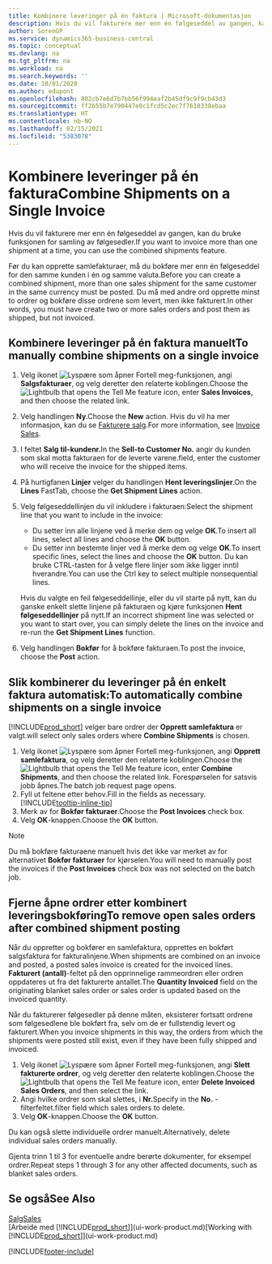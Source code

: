 ```yaml
---
title: Kombinere leveringer på én faktura | Microsoft-dokumentasjon
description: Hvis du vil fakturere mer enn én følgeseddel av gangen, kan du bruke funksjonen for samling av følgesedler.
author: SorenGP
ms.service: dynamics365-business-central
ms.topic: conceptual
ms.devlang: na
ms.tgt_pltfrm: na
ms.workload: na
ms.search.keywords: ''
ms.date: 10/01/2020
ms.author: edupont
ms.openlocfilehash: 802cb7e6d7b7bb56f994eaf2b45df9c9f9cb43d3
ms.sourcegitcommit: ff2b55b7e790447e0c1fcd5c2ec7f7610338ebaa
ms.translationtype: HT
ms.contentlocale: nb-NO
ms.lasthandoff: 02/15/2021
ms.locfileid: "5383078"
---
```

# <a name="combine-shipments-on-a-single-invoice"></a><span data-ttu-id="5eeb4-103">Kombinere leveringer på én faktura</span><span class="sxs-lookup"><span data-stu-id="5eeb4-103">Combine Shipments on a Single Invoice</span></span>
<span data-ttu-id="5eeb4-104">Hvis du vil fakturere mer enn én følgeseddel av gangen, kan du bruke funksjonen for samling av følgesedler.</span><span class="sxs-lookup"><span data-stu-id="5eeb4-104">If you want to invoice more than one shipment at a time, you can use the combined shipments feature.</span></span>  

<span data-ttu-id="5eeb4-105">Før du kan opprette samlefakturaer, må du bokføre mer enn én følgeseddel for den samme kunden i én og samme valuta.</span><span class="sxs-lookup"><span data-stu-id="5eeb4-105">Before you can create a combined shipment, more than one sales shipment for the same customer in the same currency must be posted.</span></span> <span data-ttu-id="5eeb4-106">Du må med andre ord opprette minst to ordrer og bokføre disse ordrene som levert, men ikke fakturert.</span><span class="sxs-lookup"><span data-stu-id="5eeb4-106">In other words, you must have create two or more sales orders and post them as shipped, but not invoiced.</span></span> 

## <a name="to-manually-combine-shipments-on-a-single-invoice"></a><span data-ttu-id="5eeb4-107">Kombinere leveringer på én faktura manuelt</span><span class="sxs-lookup"><span data-stu-id="5eeb4-107">To manually combine shipments on a single invoice</span></span>  
1. <span data-ttu-id="5eeb4-108">Velg ikonet ![Lyspære som åpner Fortell meg-funksjonen](media/ui-search/search_small.png "Fortell hva du vil gjøre"), angi **Salgsfakturaer**, og velg deretter den relaterte koblingen.</span><span class="sxs-lookup"><span data-stu-id="5eeb4-108">Choose the ![Lightbulb that opens the Tell Me feature](media/ui-search/search_small.png "Tell me what you want to do") icon, enter **Sales Invoices**, and then choose the related link.</span></span>  
2. <span data-ttu-id="5eeb4-109">Velg handlingen **Ny**.</span><span class="sxs-lookup"><span data-stu-id="5eeb4-109">Choose the **New** action.</span></span> <span data-ttu-id="5eeb4-110">Hvis du vil ha mer informasjon, kan du se [Fakturere salg](sales-how-invoice-sales.md).</span><span class="sxs-lookup"><span data-stu-id="5eeb4-110">For more information, see [Invoice Sales](sales-how-invoice-sales.md).</span></span>
3. <span data-ttu-id="5eeb4-111">I feltet **Salg til-kundenr.**</span><span class="sxs-lookup"><span data-stu-id="5eeb4-111">In the **Sell-to Customer No.**</span></span> <span data-ttu-id="5eeb4-112">angir du kunden som skal motta fakturaen for de leverte varene.</span><span class="sxs-lookup"><span data-stu-id="5eeb4-112">field, enter the customer who will receive the invoice for the shipped items.</span></span>  
4. <span data-ttu-id="5eeb4-113">På hurtigfanen **Linjer** velger du handlingen **Hent leveringslinjer**.</span><span class="sxs-lookup"><span data-stu-id="5eeb4-113">On the **Lines** FastTab, choose the **Get Shipment Lines** action.</span></span>  
5. <span data-ttu-id="5eeb4-114">Velg følgeseddellinjen du vil inkludere i fakturaen:</span><span class="sxs-lookup"><span data-stu-id="5eeb4-114">Select the shipment line that you want to include in the invoice:</span></span>  

    - <span data-ttu-id="5eeb4-115">Du setter inn alle linjene ved å merke dem og velge **OK**.</span><span class="sxs-lookup"><span data-stu-id="5eeb4-115">To insert all lines, select all lines and choose the **OK** button.</span></span>  
    - <span data-ttu-id="5eeb4-116">Du setter inn bestemte linjer ved å merke dem og velge **OK**.</span><span class="sxs-lookup"><span data-stu-id="5eeb4-116">To insert specific lines, select the lines and choose the **OK** button.</span></span> <span data-ttu-id="5eeb4-117">Du kan bruke CTRL-tasten for å velge flere linjer som ikke ligger inntil hverandre.</span><span class="sxs-lookup"><span data-stu-id="5eeb4-117">You can use the Ctrl key to select multiple nonsequential lines.</span></span>  

    <span data-ttu-id="5eeb4-118">Hvis du valgte en feil følgeseddellinje, eller du vil starte på nytt, kan du ganske enkelt slette linjene på fakturaen og kjøre funksjonen **Hent følgeseddellinjer** på nytt.</span><span class="sxs-lookup"><span data-stu-id="5eeb4-118">If an incorrect shipment line was selected or you want to start over, you can simply delete the lines on the invoice and re-run the **Get Shipment Lines** function.</span></span>  
7. <span data-ttu-id="5eeb4-119">Velg handlingen **Bokfør** for å bokføre fakturaen.</span><span class="sxs-lookup"><span data-stu-id="5eeb4-119">To post the invoice, choose the **Post** action.</span></span>  

## <a name="to-automatically-combine-shipments-on-a-single-invoice"></a><span data-ttu-id="5eeb4-120">Slik kombinerer du leveringer på én enkelt faktura automatisk:</span><span class="sxs-lookup"><span data-stu-id="5eeb4-120">To automatically combine shipments on a single invoice</span></span>  
[!INCLUDE[prod_short](includes/prod_short.md)] <span data-ttu-id="5eeb4-121">velger bare ordrer der **Opprett samlefaktura** er valgt.</span><span class="sxs-lookup"><span data-stu-id="5eeb4-121">will select only sales orders where **Combine Shipments** is chosen.</span></span> 

1. <span data-ttu-id="5eeb4-122">Velg ikonet ![Lyspære som åpner Fortell meg-funksjonen](media/ui-search/search_small.png "Fortell hva du vil gjøre"), angi **Opprett samlefaktura**, og velg deretter den relaterte koblingen.</span><span class="sxs-lookup"><span data-stu-id="5eeb4-122">Choose the ![Lightbulb that opens the Tell Me feature](media/ui-search/search_small.png "Tell me what you want to do") icon, enter **Combine Shipments**, and then choose the related link.</span></span> <span data-ttu-id="5eeb4-123">Forespørselen for satsvis jobb åpnes.</span><span class="sxs-lookup"><span data-stu-id="5eeb4-123">The batch job request page opens.</span></span>  
2. <span data-ttu-id="5eeb4-124">Fyll ut feltene etter behov.</span><span class="sxs-lookup"><span data-stu-id="5eeb4-124">Fill in the fields as necessary.</span></span> [!INCLUDE[tooltip-inline-tip](includes/tooltip-inline-tip_md.md)]
3. <span data-ttu-id="5eeb4-125">Merk av for **Bokfør fakturaer**.</span><span class="sxs-lookup"><span data-stu-id="5eeb4-125">Choose the **Post Invoices** check box.</span></span>  
4. <span data-ttu-id="5eeb4-126">Velg **OK**-knappen.</span><span class="sxs-lookup"><span data-stu-id="5eeb4-126">Choose the **OK** button.</span></span>  

> [!NOTE]  
>  <span data-ttu-id="5eeb4-127">Du må bokføre fakturaene manuelt hvis det ikke var merket av for alternativet **Bokfør fakturaer** for kjørselen.</span><span class="sxs-lookup"><span data-stu-id="5eeb4-127">You will need to manually post the invoices if the **Post Invoices** check box was not selected on the batch job.</span></span>  

## <a name="to-remove-open-sales-orders-after-combined-shipment-posting"></a><span data-ttu-id="5eeb4-128">Fjerne åpne ordrer etter kombinert leveringsbokføring</span><span class="sxs-lookup"><span data-stu-id="5eeb4-128">To remove open sales orders after combined shipment posting</span></span> 
<span data-ttu-id="5eeb4-129">Når du oppretter og bokfører en samlefaktura, opprettes en bokført salgsfaktura for fakturalinjene.</span><span class="sxs-lookup"><span data-stu-id="5eeb4-129">When shipments are combined on an invoice and posted, a posted sales invoice is created for the invoiced lines.</span></span> <span data-ttu-id="5eeb4-130">**Fakturert (antall)**-feltet på den opprinnelige rammeordren eller ordren oppdateres ut fra det fakturerte antallet.</span><span class="sxs-lookup"><span data-stu-id="5eeb4-130">The **Quantity Invoiced** field on the originating blanket sales order or sales order is updated based on the invoiced quantity.</span></span>  

<span data-ttu-id="5eeb4-131">Når du fakturerer følgesedler på denne måten, eksisterer fortsatt ordrene som følgesedlene ble bokført fra, selv om de er fullstendig levert og fakturert.</span><span class="sxs-lookup"><span data-stu-id="5eeb4-131">When you invoice shipments in this way, the orders from which the shipments were posted still exist, even if they have been fully shipped and invoiced.</span></span>   

1. <span data-ttu-id="5eeb4-132">Velg ikonet ![Lyspære som åpner Fortell meg-funksjonen](media/ui-search/search_small.png "Fortell hva du vil gjøre"), angi **Slett fakturerte ordrer**, og velg deretter den relaterte koblingen.</span><span class="sxs-lookup"><span data-stu-id="5eeb4-132">Choose the ![Lightbulb that opens the Tell Me feature](media/ui-search/search_small.png "Tell me what you want to do") icon, enter **Delete Invoiced Sales Orders**, and then select the link.</span></span>  
2. <span data-ttu-id="5eeb4-133">Angi hvilke ordrer som skal slettes, i **Nr.**</span><span class="sxs-lookup"><span data-stu-id="5eeb4-133">Specify in the **No.**</span></span> <span data-ttu-id="5eeb4-134">-filterfeltet.</span><span class="sxs-lookup"><span data-stu-id="5eeb4-134">filter field which sales orders to delete.</span></span>  
3. <span data-ttu-id="5eeb4-135">Velg **OK**-knappen.</span><span class="sxs-lookup"><span data-stu-id="5eeb4-135">Choose the **OK** button.</span></span>  

<span data-ttu-id="5eeb4-136">Du kan også slette individuelle ordrer manuelt.</span><span class="sxs-lookup"><span data-stu-id="5eeb4-136">Alternatively, delete individual sales orders manually.</span></span>  

<span data-ttu-id="5eeb4-137">Gjenta trinn 1 til 3 for eventuelle andre berørte dokumenter, for eksempel ordrer.</span><span class="sxs-lookup"><span data-stu-id="5eeb4-137">Repeat steps 1 through 3 for any other affected documents, such as blanket sales orders.</span></span>

## <a name="see-also"></a><span data-ttu-id="5eeb4-138">Se også</span><span class="sxs-lookup"><span data-stu-id="5eeb4-138">See Also</span></span>  
[<span data-ttu-id="5eeb4-139">Salg</span><span class="sxs-lookup"><span data-stu-id="5eeb4-139">Sales</span></span>](sales-manage-sales.md)  
<span data-ttu-id="5eeb4-140">[Arbeide med [!INCLUDE[prod_short](includes/prod_short.md)]](ui-work-product.md)</span><span class="sxs-lookup"><span data-stu-id="5eeb4-140">[Working with [!INCLUDE[prod_short](includes/prod_short.md)]](ui-work-product.md)</span></span>


[!INCLUDE[footer-include](includes/footer-banner.md)]